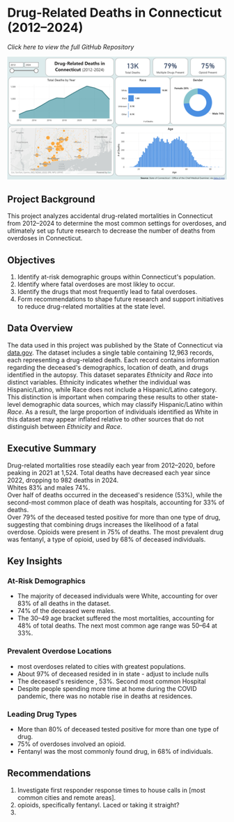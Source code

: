 # Drug-Related Deaths in Connecticut (2012–2024)
*Click here to view the full GitHub Repository*
</p>

<p align = "center">
  <img src = "images/ct-drug-deaths-dashboard.png">
</p>

## **Project Background**
This project analyzes accidental drug-related mortalities in Connecticut from 2012–2024 to determine the most common settings for overdoses, and ultimately set up future research to decrease the number of deaths from overdoses in Connecticut.
<br>

## **Objectives**
1. Identify at-risk demographic groups within Connecticut's population.
2. Identify where fatal overdoses are most likley to occur.
3. Identify the drugs that most frequently lead to fatal overdoses.
4. Form recommendations to shape future research and support initiatives to reduce drug-related mortalities at the state level.

## **Data Overview**
The data used in this project was published by the State of Connecticut via [data.gov](https://catalog.data.gov/dataset/accidental-drug-related-deaths-2012-2018). The dataset includes a single table containing 12,963 records, each representing a drug-related death. Each record contains information regarding the deceased's demographics, location of death, and drugs identified in the autopsy. This dataset separates *Ethnicity* and *Race* into distinct variables. Ethnicity indicates whether the individual was Hispanic/Latino, while Race does not include a Hispanic/Latino category. This distinction is important when comparing these results to other state-level demographic data sources, which may classify Hispanic/Latino within *Race*. As a result, the large proportion of individuals identified as White in this dataset may appear inflated relative to other sources that do not distinguish between *Ethnicity* and *Race*. 

## **Executive Summary**
Drug-related mortalities rose steadily each year from 2012–2020, before peaking in 2021 at 1,524. Total deaths have decreased each year since 2022, dropping to 982 deaths in 2024. <br>
Whites 83% and males 74%. <br>
Over half of deaths occurred in the deceased's residence (53%), while the second-most common place of death was hospitals, accounting for 33% of deaths. <br>
Over 79% of the deceased tested positive for more than one type of drug, suggesting that combining drugs increases the likelihood of a fatal overdose. Opioids were present in 75% of deaths. The most prevalent drug was fentanyl, a type of opioid, used by 68% of deceased individuals.

## **Key Insights**
### **At-Risk Demographics**
* The majority of deceased individuals were White, accounting for over 83% of all deaths in the dataset.
* 74% of the deceased were males.
* The 30–49 age bracket suffered the most mortalities, accounting for 48% of total deaths. The next most common age range was 50–64 at 33%.

### **Prevalent Overdose Locations**
* most overdoses related to cities with greatest populations.
* About 97% of deceased resided in in state - adjust to include nulls
* The deceased's residence , 53%. Second most common Hospital
* Despite people spending more time at home during the COVID pandemic, there was no notable rise in deaths at residences.

### **Leading Drug Types**
* More than 80% of deceased tested positive for more than one type of drug.
* 75% of overdoses involved an opioid.
* Fentanyl was the most commonly found drug, in 68% of individuals.

## **Recommendations**
1. Investigate first responder response times to house calls in [most common cities and remote areas].
2. opioids, specifically fentanyl. Laced or taking it straight?
3. 